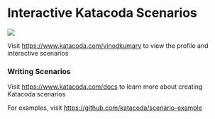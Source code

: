 # Interactive Katacoda Scenarios

[![](http://shields.katacoda.com/katacoda/vinodkumarv/count.svg)](https://www.katacoda.com/vinodkumarv "Get your profile on Katacoda.com")

Visit https://www.katacoda.com/vinodkumarv to view the profile and interactive scenarios

### Writing Scenarios
Visit https://www.katacoda.com/docs to learn more about creating Katacoda scenarios

For examples, visit https://github.com/katacoda/scenario-example
